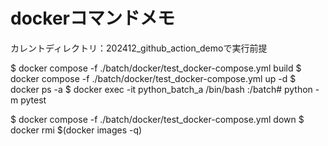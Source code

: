 # dockerコマンドメモ
カレントディレクトリ：202412_github_action_demoで実行前提

$ docker compose -f ./batch/docker/test_docker-compose.yml build
$ docker compose -f ./batch/docker/test_docker-compose.yml up -d
$ docker ps -a
$ docker exec -it python_batch_a /bin/bash
:/batch# python -m pytest

$ docker compose -f ./batch/docker/test_docker-compose.yml down
$ docker rmi $(docker images -q)


